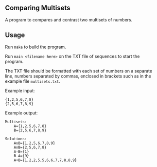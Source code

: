 ## Comparing Multisets
A program to compares and contrast two multisets of numbers.

## Usage
Run ```make``` to build the program.

Run ```main <filename here>``` on the TXT file of sequences to start the program.

The TXT file should be formatted with each set of numbers on a separate line, numbers separated by commas, enclosed in brackets such as in the example file  ```multisets.txt```.

Example input:

```console
{1,2,5,6,7,8}
{2,5,6,7,8,9}
```

Example output:
```console
Multisets:
	A={1,2,5,6,7,8}
	B={2,5,6,7,8,9}

Solutions:
	A∪B={1,2,5,6,7,8,9}
	A∩B={2,5,6,7,8}
	A-B={1}
	B-A={9}
	A+B={1,2,2,5,5,6,6,7,7,8,8,9}
```
